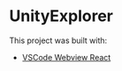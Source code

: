 # UnityExplorer

This project was built with: 
* [VSCode Webview React](https://github.com/rebornix/vscode-webview-react)

